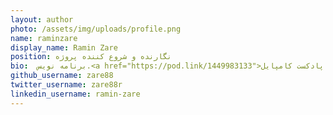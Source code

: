```yaml
---
layout: author
photo: /assets/img/uploads/profile.png
name: raminzare
display_name: Ramin Zare
position: نگارنده و شروع کننده پروژه
bio:  برنامه نویس.<a href="https://pod.link/1449983133">سازنده پادکست کامپایل</a> 
github_username: zare88
twitter_username: zare88r
linkedin_username: ramin-zare
---
```


